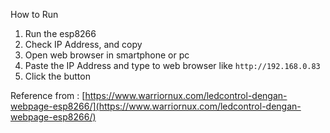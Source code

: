 How to Run

1. Run the esp8266
2. Check IP Address, and copy
3. Open web browser in smartphone or pc
4. Paste the IP Address and type to web browser like `http://192.168.0.83`
5. Click the button

Reference from : [https://www.warriornux.com/ledcontrol-dengan-webpage-esp8266/](https://www.warriornux.com/ledcontrol-dengan-webpage-esp8266/)
